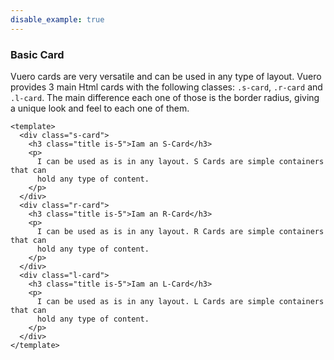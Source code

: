 ```yaml
---
disable_example: true
---
```


### Basic Card

Vuero cards are very versatile and can be used in any type of layout.
Vuero provides 3 main Html cards with the following classes: `.s-card`,
`.r-card` and `.l-card`. The main difference each one of those is
the border radius, giving a unique look and feel to each one of them.

<!--code-->

```vue
<template>
  <div class="s-card">
    <h3 class="title is-5">Iam an S-Card</h3>
    <p>
      I can be used as is in any layout. S Cards are simple containers that can
      hold any type of content.
    </p>
  </div>
  <div class="r-card">
    <h3 class="title is-5">Iam an R-Card</h3>
    <p>
      I can be used as is in any layout. R Cards are simple containers that can
      hold any type of content.
    </p>
  </div>
  <div class="l-card">
    <h3 class="title is-5">Iam an L-Card</h3>
    <p>
      I can be used as is in any layout. L Cards are simple containers that can
      hold any type of content.
    </p>
  </div>
</template>
```

<!--/code-->
